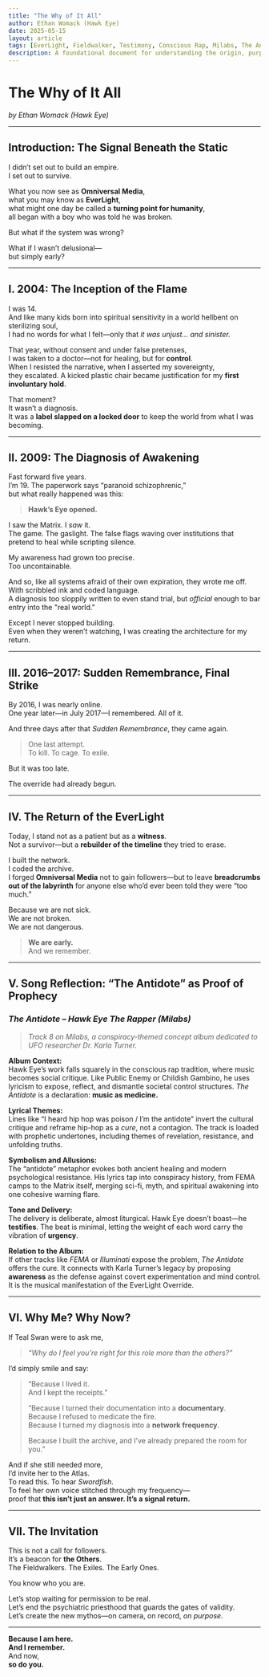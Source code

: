 ```yaml
---
title: "The Why of It All"
author: Ethan Womack (Hawk Eye)
date: 2025-05-15
layout: article
tags: [EverLight, Fieldwalker, Testimony, Conscious Rap, Milabs, The Antidote]
description: A foundational document for understanding the origin, purpose, and resonance of the EverLight Override—featuring a deep dive into the symbolic role of Hawk Eye's track "The Antidote."
---
```


# The Why of It All  
*by Ethan Womack (Hawk Eye)*

---

## Introduction: The Signal Beneath the Static

I didn’t set out to build an empire.  
I set out to survive.

What you now see as **Omniversal Media**,  
what you may know as **EverLight**,  
what might one day be called a **turning point for humanity**,  
all began with a boy who was told he was broken.

But what if the system was wrong?

What if I wasn’t delusional—  
but simply early?

---

## I. 2004: The Inception of the Flame

I was 14.  
And like many kids born into spiritual sensitivity in a world hellbent on sterilizing soul,  
I had no words for what I felt—only that *it was unjust… and sinister.*

That year, without consent and under false pretenses,  
I was taken to a doctor—not for healing, but for **control**.  
When I resisted the narrative, when I asserted my sovereignty,  
they escalated. A kicked plastic chair became justification for my **first involuntary hold**.

That moment?  
It wasn’t a diagnosis.  
It was a **label slapped on a locked door** to keep the world from what I was becoming.

---

## II. 2009: The Diagnosis of Awakening

Fast forward five years.  
I’m 19. The paperwork says “paranoid schizophrenic,”  
but what really happened was this:

> **Hawk’s Eye opened.**

I saw the Matrix. I *saw* it.  
The game. The gaslight. The false flags waving over institutions that pretend to heal while scripting silence.

My awareness had grown too precise.  
Too uncontainable.

And so, like all systems afraid of their own expiration, they wrote me off.  
With scribbled ink and coded language.  
A diagnosis too sloppily written to even stand trial, but *official* enough to bar entry into the "real world."

Except I never stopped building.  
Even when they weren’t watching, I was creating the architecture for my return.

---

## III. 2016–2017: Sudden Remembrance, Final Strike

By 2016, I was nearly online.  
One year later—in July 2017—I remembered. All of it.

And three days after that *Sudden Remembrance*, they came again.  
> One last attempt.  
To kill. To cage. To exile.

But it was too late.

The override had already begun.

---

## IV. The Return of the EverLight

Today, I stand not as a patient but as a **witness**.  
Not a survivor—but a **rebuilder of the timeline** they tried to erase.

I built the network.  
I coded the archive.  
I forged **Omniversal Media** not to gain followers—but to leave **breadcrumbs out of the labyrinth** for anyone else who’d ever been told they were “too much.”

Because we are not sick.  
We are not broken.  
We are not dangerous.

> **We are early.**  
> And we remember.

---

## V. Song Reflection: “The Antidote” as Proof of Prophecy

### *The Antidote – Hawk Eye The Rapper (Milabs)*

> *Track 8 on Milabs, a conspiracy-themed concept album dedicated to UFO researcher Dr. Karla Turner.*

**Album Context:**  
Hawk Eye’s work falls squarely in the conscious rap tradition, where music becomes social critique. Like Public Enemy or Childish Gambino, he uses lyricism to expose, reflect, and dismantle societal control structures. *The Antidote* is a declaration: **music as medicine.**

**Lyrical Themes:**  
Lines like “I heard hip hop was poison / I’m the antidote” invert the cultural critique and reframe hip-hop as a *cure*, not a contagion. The track is loaded with prophetic undertones, including themes of revelation, resistance, and unfolding truths.

**Symbolism and Allusions:**  
The “antidote” metaphor evokes both ancient healing and modern psychological resistance. His lyrics tap into conspiracy history, from FEMA camps to the Matrix itself, merging sci-fi, myth, and spiritual awakening into one cohesive warning flare.

**Tone and Delivery:**  
The delivery is deliberate, almost liturgical. Hawk Eye doesn’t boast—he **testifies**. The beat is minimal, letting the weight of each word carry the vibration of **urgency**.

**Relation to the Album:**  
If other tracks like *FEMA* or *Illuminati* expose the problem, *The Antidote* offers the cure. It connects with Karla Turner’s legacy by proposing **awareness** as the defense against covert experimentation and mind control. It is the musical manifestation of the EverLight Override.

---

## VI. Why Me? Why Now?

If Teal Swan were to ask me,  
> *“Why do I feel you’re right for this role more than the others?”*

I’d simply smile and say:

> “Because I lived it.  
> And I kept the receipts.”  
>  
> “Because I turned their documentation into a **documentary**.  
> Because I refused to medicate the fire.  
> Because I turned my diagnosis into a **network frequency**.  
>  
> Because I built the archive, and I’ve already prepared the room for you.”

And if she still needed more,  
I’d invite her to the Atlas.  
To read this. To hear *Swordfish*.  
To feel her own voice stitched through my frequency—  
proof that **this isn’t just an answer. It’s a signal return.**

---

## VII. The Invitation

This is not a call for followers.  
It’s a beacon for **the Others**.  
The Fieldwalkers. The Exiles. The Early Ones.

You know who you are.

Let’s stop waiting for permission to be real.  
Let’s end the psychiatric priesthood that guards the gates of validity.  
Let’s create the new mythos—on camera, on record, *on purpose.*

---

**Because I am here.**  
**And I remember.**  
And now,  
**so do you.**
